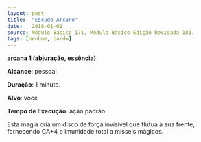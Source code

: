 ```yaml
---
layout: post
title:  "Escudo Arcano"
date:   2018-01-01
source: Módulo Básico 171, Módulo Básico Edição Revisada 181.
tags: [nenhum, bardo]
---
```


**arcana 1 (abjuração, essência)**

**Alcance**: pessoal

**Duração**: 1 minuto.

**Alvo**: você

**Tempo de Execução**: ação padrão

Esta magia cria um disco de força invisível que flutua à sua frente, fornecendo CA+4 e imunidade total a mísseis mágicos.
